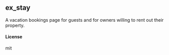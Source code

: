 ## ex_stay

A vacation bookings page for guests and for owners willing to rent out their property.

#### License

mit